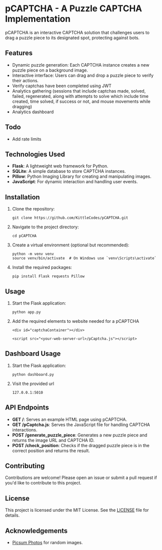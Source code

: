 # pCAPTCHA - A Puzzle CAPTCHA Implementation

pCAPTCHA is an interactive CAPTCHA solution that challenges users to drag a puzzle piece to its designated spot, protecting against bots.

## Features

- Dynamic puzzle generation: Each CAPTCHA instance creates a new puzzle piece on a background image.
- Interactive interface: Users can drag and drop a puzzle piece to verify their actions.
- Verify captchas have been completed using JWT
- Analytics gathering (sessions that include captchas made, solved, failed, regenerated, along with attempts to solve which include time created, time solved, if success or not, and mouse movements while dragging)
- Analytics dashboard

## Todo
- Add rate limits

## Technologies Used

- **Flask**: A lightweight web framework for Python.
- **SQLite**: A simple database to store CAPTCHA instances.
- **Pillow**: Python Imaging Library for creating and manipulating images.
- **JavaScript**: For dynamic interaction and handling user events.

## Installation

1. Clone the repository:

   ```
   git clone https://github.com/KittleCodes/pCAPTCHA.git
   ```

2. Navigate to the project directory:

   ```
   cd pCAPTCHA
   ```

3. Create a virtual environment (optional but recommended):

   ```
   python -m venv venv
   source venv/bin/activate  # On Windows use `venv\Scripts\activate`
   ```

4. Install the required packages:

   ```
   pip install Flask requests Pillow
   ```

## Usage

1. Start the Flask application:

   ```
   python app.py
   ```

2. Add the required elements to website needed for a pCAPTCHA
    ```
    <div id="captchaContainer"></div>
    ```
    ```
    <script src="<your-web-server-url>/pCaptcha.js"></script>
    ```

## Dashboard Usage

1. Start the Flask application:

   ```
   python dashboard.py
   ```

2. Visit the provided url
    ```
    127.0.0.1:5010
    ```

## API Endpoints

- **GET /**: Serves an example HTML page using pCAPTCHA.
- **GET /pCaptcha.js**: Serves the JavaScript file for handling CAPTCHA interactions.
- **POST /generate_puzzle_piece**: Generates a new puzzle piece and returns the image URL and CAPTCHA ID.
- **POST /check_position**: Checks if the dragged puzzle piece is in the correct position and returns the result.

## Contributing

Contributions are welcome! Please open an issue or submit a pull request if you'd like to contribute to this project.

## License

This project is licensed under the MIT License. See the [LICENSE](LICENSE) file for details.

## Acknowledgements

- [Picsum Photos](https://picsum.photos/) for random images.